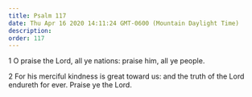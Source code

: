 ```yaml
---
title: Psalm 117
date: Thu Apr 16 2020 14:11:24 GMT-0600 (Mountain Daylight Time)
description: 
order: 117
---
```


<p>1 O praise the Lord, all ye nations: praise him, all ye people.</p>
<p>
  2 For his merciful kindness is great toward us: and the truth of the Lord
  endureth for ever. Praise ye the Lord.
</p>

